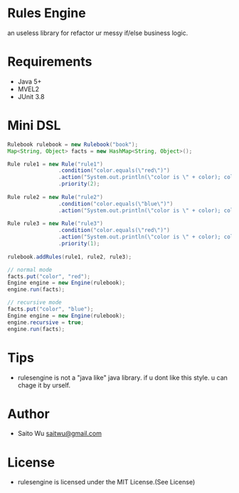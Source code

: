 Rules Engine
============

an useless library for refactor ur messy if/else business logic.

Requirements
============

* Java 5+
* MVEL2
* JUnit 3.8

Mini DSL
========

```java
Rulebook rulebook = new Rulebook("book");
Map<String, Object> facts = new HashMap<String, Object>();

Rule rule1 = new Rule("rule1")
				.condition("color.equals(\"red\")")
				.action("System.out.println(\"color is \" + color); color = \"blue\"; System.out.println(\"change color to \" + color)")
				.priority(2);
		
Rule rule2 = new Rule("rule2")
				.condition("color.equals(\"blue\")")
				.action("System.out.println(\"color is \" + color); color = \"red\"; System.out.println(\"change color to \" + color)");
		
Rule rule3 = new Rule("rule3")
				.condition("color.equals(\"red\")")
				.action("System.out.println(\"color is \" + color); color = \"yellow\"; System.out.println(\"change color to \" + color)")
				.priority(1);
		
rulebook.addRules(rule1, rule2, rule3);

// normal mode
facts.put("color", "red");
Engine engine = new Engine(rulebook);
engine.run(facts);

// recursive mode
facts.put("color", "blue");
Engine engine = new Engine(rulebook);
engine.recursive = true;
engine.run(facts);

```

Tips
====

* rulesengine is not a "java like" java library. if u dont like this style. u can chage it by urself.

Author
======

* Saito Wu saitwu@gmail.com

License
=======

* rulesengine is licensed under the MIT License.(See License)
